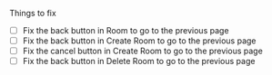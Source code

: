 Things to fix
- [ ] Fix the back button in Room to go to the previous page
- [ ] Fix the back button in Create Room to go to the previous page
- [ ] Fix the cancel button in Create Room to go to the previous page
- [ ] Fix the back button in Delete Room to go to the previous page
